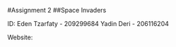 #Assignment 2
##Space Invaders

ID: Eden Tzarfaty - 209299684
    Yadin Deri - 206116204
    
Website: 
